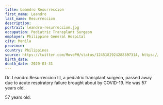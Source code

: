 ```yaml
---
title: Leandro Resurreccion
first_name: Leandro
last_name: Resurreccion
description: 
portrait: leandro-resurreccion.jpg
occupation: Pediatric Transplant Surgeon
employer: Philippine General Hospital
city: Manila
province: 
country: Philippines
source: https://twitter.com/MovePH/status/1245182924288397314, https://www.rappler.com/nation/256539-son-writes-tribute-doctor-dies-coronavirus, https://www.gmanetwork.com/news/news/metro/732047/pediatric-transplant-surgeon-succumbs-to-covid-19/story/
birth_date: 
death_date: 2020-03-31
---
```


Dr. Leandro Resurreccion III, a pediatric transplant surgeon, passed away due to acute respiratory failure brought about by COVID-19. He was 57 years old.

57 years old.